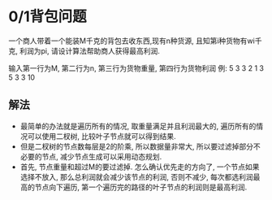 # 0/1背包问题

一个商人带着一个能装M千克的背包去收东西,现有n种货源, 且知第i种货物有wi千克, 利润为pi, 请设计算法帮助商人获得最高利润.

输入第一行为M, 第二行为n, 第三行为货物重量, 第四行为货物利润
例:
5
3
3 2 1 3
5 3 3 10

## 解法
+ 最简单的办法就是遍历所有的情况, 取重量满足并且利润最大的, 遍历所有的情况可以使用二杈树, 比较叶子节点就可以得到结果. 
+ 但是二杈树的节点数每层是2的阶乘, 所以数据量非常大, 所以要过滤掉部分不必要的节点, 减少节点生成可以采用动态规划.
+ 首先, 节点重量和超过M的要过滤掉. 怎么确认优先走的方向了, 一个节点如果选择不放入, 那么总利润就会减少该节点的利润, 否则不减少, 每次都选利润最高的节点向下遍历, 第一个遍历完的路径的叶子节点的利润则是最高利润.  